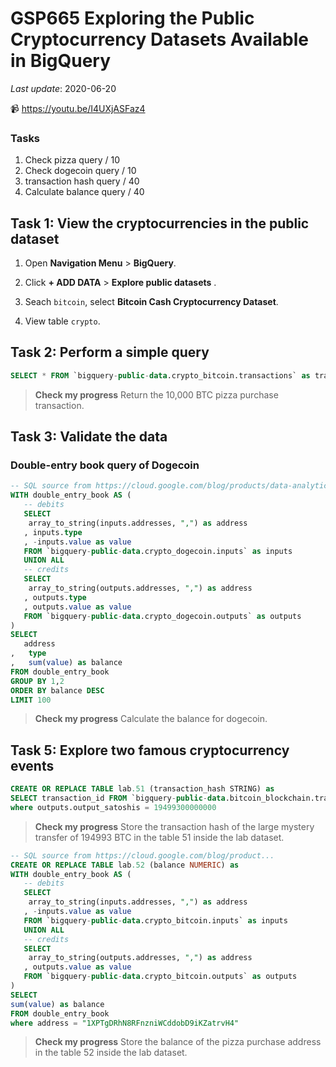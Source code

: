 # GSP665 Exploring the Public Cryptocurrency Datasets Available in BigQuery

_Last update_: 2020-06-20

📹 https://youtu.be/I4UXjASFaz4

### Tasks

1. Check pizza query / 10
1. Check dogecoin query / 10
1. transaction hash query / 40
1. Calculate balance query / 40

## Task 1: View the cryptocurrencies in the public dataset

1. Open **Navigation Menu** > **BigQuery**.

2. Click **+ ADD DATA** > **Explore public datasets** .

3. Seach `bitcoin`, select **Bitcoin Cash Cryptocurrency Dataset**.

4. View table `crypto`.

## Task 2: Perform a simple query

```sql
SELECT * FROM `bigquery-public-data.crypto_bitcoin.transactions` as transactions WHERE transactions.hash = 'a1075db55d416d3ca199f55b6084e2115b9345e16c5cf302fc80e9d5fbf5d48d'
```

> **Check my progress**
> Return the 10,000 BTC pizza purchase transaction.

## Task 3: Validate the data

### Double-entry book query of Dogecoin

```sql
-- SQL source from https://cloud.google.com/blog/products/data-analytics/introducing-six-new-cryptocurrencies-in-bigquery-public-datasets-and-how-to-analyze-them
WITH double_entry_book AS (
   -- debits
   SELECT
    array_to_string(inputs.addresses, ",") as address
   , inputs.type
   , -inputs.value as value
   FROM `bigquery-public-data.crypto_dogecoin.inputs` as inputs
   UNION ALL
   -- credits
   SELECT
    array_to_string(outputs.addresses, ",") as address
   , outputs.type
   , outputs.value as value
   FROM `bigquery-public-data.crypto_dogecoin.outputs` as outputs
)
SELECT
   address
,   type   
,   sum(value) as balance
FROM double_entry_book
GROUP BY 1,2
ORDER BY balance DESC
LIMIT 100
```

> **Check my progress**
> Calculate the balance for dogecoin.

## Task 5: Explore two famous cryptocurrency events

```sql
CREATE OR REPLACE TABLE lab.51 (transaction_hash STRING) as 
SELECT transaction_id FROM `bigquery-public-data.bitcoin_blockchain.transactions` , UNNEST( outputs ) as outputs
where outputs.output_satoshis = 19499300000000
```

> **Check my progress**
> Store the transaction hash of the large mystery transfer of 194993 BTC in the table 51 inside the lab dataset.

```sql
-- SQL source from https://cloud.google.com/blog/product...
CREATE OR REPLACE TABLE lab.52 (balance NUMERIC) as
WITH double_entry_book AS (
   -- debits
   SELECT
    array_to_string(inputs.addresses, ",") as address
   , -inputs.value as value
   FROM `bigquery-public-data.crypto_bitcoin.inputs` as inputs
   UNION ALL
   -- credits
   SELECT
    array_to_string(outputs.addresses, ",") as address
   , outputs.value as value
   FROM `bigquery-public-data.crypto_bitcoin.outputs` as outputs 
)
SELECT   
sum(value) as balance
FROM double_entry_book
where address = "1XPTgDRhN8RFnzniWCddobD9iKZatrvH4"
```

> **Check my progress**
> Store the balance of the pizza purchase address in the table 52 inside the lab dataset.